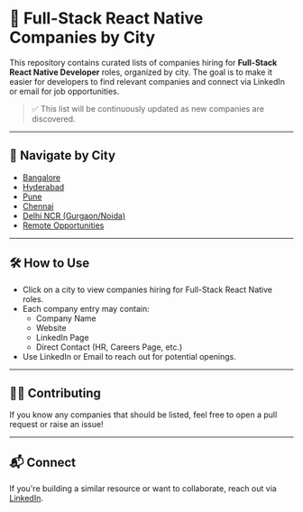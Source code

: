 # 🚀 Full-Stack React Native Companies by City

This repository contains curated lists of companies hiring for **Full-Stack React Native Developer** roles, organized by city. The goal is to make it easier for developers to find relevant companies and connect via LinkedIn or email for job opportunities.

> ✅ This list will be continuously updated as new companies are discovered.

---

## 📂 Navigate by City

- [Bangalore](companies/bangalore.md)
- [Hyderabad](companies/hyderabad.md)
- [Pune](companies/pune.md)
- [Chennai](companies/chennai.md)
- [Delhi NCR (Gurgaon/Noida)](companies/ncr.md)
- [Remote Opportunities](companies/remote.md)

---

## 🛠️ How to Use

- Click on a city to view companies hiring for Full-Stack React Native roles.
- Each company entry may contain:
  - Company Name
  - Website
  - LinkedIn Page
  - Direct Contact (HR, Careers Page, etc.)
- Use LinkedIn or Email to reach out for potential openings.

---

## 👨‍💻 Contributing

If you know any companies that should be listed, feel free to open a pull request or raise an issue!

---

## 📬 Connect

If you're building a similar resource or want to collaborate, reach out via [LinkedIn](https://www.linkedin.com).


